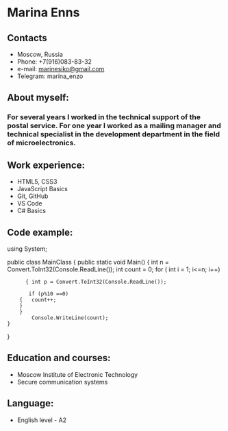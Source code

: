 # Marina Enns
## Contacts
* Moscow, Russia
* Phone: +7(916)083-83-32
* e-mail: marinesiko@gmail.com
* Telegram: marina_enzo

## About myself:
### For several years I worked in the technical support of the postal service. For one year I worked as a mailing manager  and technical specialist in the development department in the field of microelectronics.

## Work experience:
* HTML5, CSS3
* JavaScript Basics
* Git, GitHub
* VS Code
* C# Basics

## Code example:

using System;

public class MainClass
{
    public static void Main()
    {
       int n = Convert.ToInt32(Console.ReadLine());
       int count = 0;
       for ( int i = 1; i<=n; i++)
       
          { int p = Convert.ToInt32(Console.ReadLine());
           
           if (p%10 ==0) 
        {   count++;
        }
        }
            Console.WriteLine(count); 
    }
}

## Education and courses:
* Moscow Institute of Electronic Technology
 * Secure communication systems

## Language:
* English level - A2